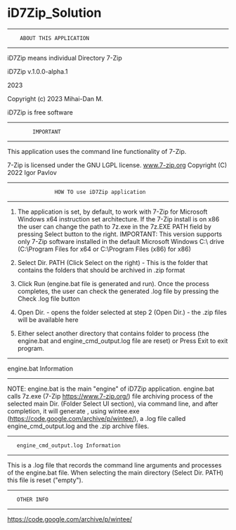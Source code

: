 # iD7Zip_Solution
***************************************************************
		ABOUT THIS APPLICATION
***************************************************************

iD7Zip means individual Directory 7-Zip

iD7Zip v.1.0.0-alpha.1

2023

Copyright (c) 2023 Mihai-Dan M.

iD7Zip is free software

***************************************************************
			IMPORTANT
***************************************************************

This application uses the command line functionality of 7-Zip. 

7-Zip is licensed under the GNU LGPL license.
www.7-zip.org
Copyright (C) 2022 Igor Pavlov

********************************************************************
                   HOW TO use iD7Zip application
********************************************************************

1. The application is set, by default, to work with 7-Zip for Microsoft Windows x64 instruction set architecture.
   If the 7-Zip install is on x86 the user can change the path to 7z.exe in the 7z.EXE PATH field by pressing Select button to the right.
   IMPORTANT: This version supports only 7-Zip software installed in the default Microsoft Windows C:\ drive (C:\Program Files for x64 or C:\Program Files (x86) for x86)

2. Select Dir. PATH (Click Select on the right) - This is the folder that contains the folders that should be archived in .zip format

3. Click Run (engine.bat file is generated and run). Once the process completes, the user can check the generated .log file by pressing the Check .log file button

4. Open Dir. - opens the folder selected at step 2 (Open Dir.) - the .zip files will be available here

5. Either select another directory that contains folder to process (the engine.bat and engine_cmd_output.log file are reset) or Press Exit to exit program.

********************************************************************
engine.bat Information
********************************************************************

NOTE:
engine.bat is the main "engine" of iD7Zip application.
engine.bat calls 7z.exe (7-Zip https://www.7-zip.org/) file archiving process of the selected main Dir. (Folder Select UI section), via command line,
and after completion, it will generate , using wintee.exe (https://code.google.com/archive/p/wintee/), a .log file called engine_cmd_output.log and the .zip archive files.

****************************************************
       engine_cmd_output.log Information
****************************************************

This is a .log file that records the command line arguments and processes of the engine.bat file.
When selecting the main directory (Select Dir. PATH) this file is reset ("empty").

****************************************************
       OTHER INFO
****************************************************

https://code.google.com/archive/p/wintee/
